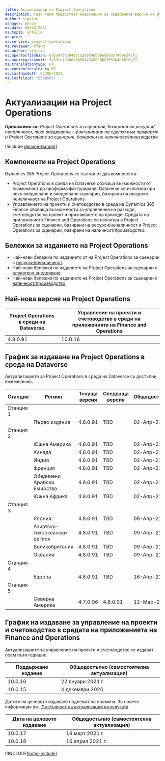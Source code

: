 ```yaml
---
title: Актуализации на Project Operations
description: Тази тема предоставя информация за издадените версии на Dynamics 365 Project Operations.
author: sigitac
manager: Annbe
ms.date: 03/03/2021
ms.topic: article
ms.prod: ''
ms.service: project-operations
ms.reviewer: kfend
ms.author: sigitac
ms.openlocfilehash: 07ba97377841b1a2d8f96b60a926dc7499e345f1
ms.sourcegitcommit: 7e39fc1d50681850175428c909755204b08f0a77
ms.translationtype: HT
ms.contentlocale: bg-BG
ms.lasthandoff: 03/08/2021
ms.locfileid: "5556565"
---
```

# <a name="project-operations-updates"></a>Актуализации на Project Operations

_**Приложимо за:** Project Operations за сценарии, базирани на ресурси/неналичност, леко внедряване – фактуриране на сделка към проформа и Project Operations за сценарии, базирани на наличност/производство_

[!include [rename-banner](~/includes/cc-data-platform-banner.md)]

## <a name="project-operations-components"></a>Компоненти на Project Operations

Dynamics 365 Project Operations се състои от два компонента:

- Project Operations в среда на Dataverse обхваща възможности от възможност до проформа фактуриране. Dataverse се използва при леко внедряване и внедряване сценарии, базирани на ресурси/неналичност на Project Operations.
- Управлението на проекти и счетоводство в среда на Dynamics 365 Finance обхваща възможности за управление на разходи, счетоводство на проект и признаването на приходи. Средата на приложението Finance and Operations се използва в Project Operations за сценарии, базирани на ресурси/неналичност и Project Operations за сценарии, базирани на наличност/производство.

## <a name="project-operations-release-notes"></a>Бележки за изданието на Project Operations
- Най-нови бележки по изданието от на Project Operations за сценарии с [ресурси/неналичност](whats-new-mar-2021-resource-based.md).
- Най-нови бележки по изданието на Project Operations за сценарии с [олекотено внедряване](../pro/whats-new/whats-new-mar-2021-lite.md).
- Най-нови бележки по изданието на Project Operations за сценарии с [наличност/производство](../prod-pma/whats-new/whats-new-jan-2021-stocked.md).

## <a name="project-operations-latest-version"></a>Най-нова версия на Project Operations

| Project Operations в среди на Dataverse | Управление на проекти и счетоводство в среди на приложенията на Finance and Operations |
| --- | --- |
| 4.8.0.91 | 10.0.16 |

## <a name="release-schedule-for-project-operations-on-dataverse-environment"></a>График за издаване на Project Operations в среда на Dataverse

Актуализациите за Project Operations в среда на Dataverse са достъпни ежемесечно. 

| Станция   | Регион        | Текуща версия | Следваща версия | Общодостъпно |
|-----------|---------------|-----------------|--------------|---------------------|
| Станция 1 |   &nbsp;      |    &nbsp;       | &nbsp;       |      &nbsp;         |
|   &nbsp;  | Първо издание |  4.8.0.91       | TBD     | 02-Апр-21           |
| Станция 2 |   &nbsp;      |    &nbsp;       | &nbsp;       |      &nbsp;         |
|   &nbsp;  | Южна Америка |  4.8.0.91       | TBD     | 02-Апр-21           |
|    &nbsp; | Канада        |  4.8.0.91       | TBD     | 02-Апр-21           |
|   &nbsp;  | Индия         |  4.8.0.91       | TBD     | 02-Апр-21           |
|   &nbsp;  | Франция         |  4.8.0.91       | TBD     | 02-Апр-21           |
|   &nbsp;  | Обединени Арабски Емирства         |  4.8.0.91       | TBD     | 02-Апр-21           |
|   &nbsp;  | Южна Африка         |  4.8.0.91       | TBD     | 02-Апр-21           |
| Станция 3  |      &nbsp;   |     &nbsp;      |     &nbsp;   |      &nbsp;         |
|   &nbsp;  | Япония         |  4.8.0.91       | TBD     | 09-Апр-21           |
|   &nbsp;  | Азиатско-тихоокеански регион  |  4.8.0.91       | TBD     | 09-Апр-21           |
|   &nbsp;  | Великобритания |  4.8.0.91       | TBD     | 09-Апр-21           |
|   &nbsp;  | Океания       |  4.8.0.91       | TBD     | 09-Апр-21           |
| Станция 4 |     &nbsp;    |     &nbsp;      |     &nbsp;   |      &nbsp;         |
|   &nbsp;  | Европа        |  4.8.0.91       | TBD     | 16-Апр-21           |
| Станция 5 |     &nbsp;    |     &nbsp;      |     &nbsp;   |      &nbsp;         |
|   &nbsp;  | Северна Америка |  4.7.0.96       | 4.8.0.91     | 12-Мар-21           |

## <a name="release-schedule-for-project-management-and-accounting-in-the-finance-and-operations-apps-environment"></a>График на издаване за управление на проекти и счетоводство в средата на приложенията на Finance and Operations

Актуализациите за управление на проекти и счетоводство се издават осем пъти годишно.

| Поддържано издание | Общодостъпно (самостоятелна актуализация) |
| --- | --- |
| 10.0.16 | 22 януари 2021 г. |
| 10.0.15 | 4 декември 2020 |


Датите на целевото издаване подлежат на промяна. За повече информация вж. [Достъпност на актуализация на услугата](https://docs.microsoft.com/dynamics365/fin-ops-core/fin-ops/get-started/public-preview-releases?toc=/dynamics365/finance/toc.json).

| Дата на целевото издаване | Общодостъпно (самостоятелна актуализация) |
| --- | --- |
| 10.0.17 | 19 март 2021 г. |
| 10.0.18 | 16 април 2021 г. |


[!INCLUDE[footer-include](../includes/footer-banner.md)]
